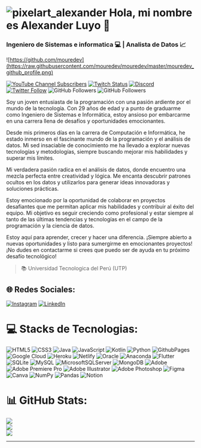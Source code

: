# ![pixelart_alexander](https://github.com/alessanderdev/alexanderdev/assets/153397226/2d46d73f-a7c2-45a4-b3c2-12e3a9a62e4d) Hola, mi nombre es Alexander Luyo 👋 
### Ingeniero de Sistemas e informatica 💻 | Analista de Datos 📈

![https://github.com/mouredev](https://raw.githubusercontent.com/mouredev/mouredev/master/mouredev_github_profile.png)

[![YouTube Channel Subscribers](https://img.shields.io/youtube/channel/subscribers/UCxPD7bsocoAMq8Dj18kmGyQ?style=social)](https://youtube.com/mouredevapps?sub_confirmation=1)
[![Twitch Status](https://img.shields.io/twitch/status/mouredev?style=social)](https://twitch.com/mouredev)
[![Discord](https://img.shields.io/discord/729672926432985098?style=social&label=Discord&logo=discord)](https://mouredev.com/discord)
[![Twitter Follow](https://img.shields.io/twitter/follow/mouredev?style=social)](https://twitter.com/mouredev)
![GitHub Followers](https://img.shields.io/github/followers/mouredev?style=social)
![GitHub Followers](https://img.shields.io/github/stars/mouredev?style=social)

 Soy un joven entusiasta de la programación con una pasión ardiente por el mundo de la tecnología. Con 29 años de edad y a punto de graduarme como Ingeniero de Sistemas e Informática, estoy ansioso por embarcarme en una carrera llena de desafíos y oportunidades emocionantes.

Desde mis primeros días en la carrera de Computación e Informática, he estado inmerso en el fascinante mundo de la programación y el análisis de datos. Mi sed insaciable de conocimiento me ha llevado a explorar nuevas tecnologías y metodologías, siempre buscando mejorar mis habilidades y superar mis límites.

Mi verdadera pasión radica en el análisis de datos, donde encuentro una mezcla perfecta entre creatividad y lógica. Me encanta descubrir patrones ocultos en los datos y utilizarlos para generar ideas innovadoras y soluciones prácticas.

Estoy emocionado por la oportunidad de colaborar en proyectos desafiantes que me permitan aplicar mis habilidades y contribuir al éxito del equipo. Mi objetivo es seguir creciendo como profesional y estar siempre al tanto de las últimas tendencias y tecnologías en el campo de la programación y la ciencia de datos.

Estoy aquí para aprender, crecer y hacer una diferencia. ¡Siempre abierto a nuevas oportunidades y listo para sumergirme en emocionantes proyectos! ¡No dudes en contactarme si crees que puedo ser de ayuda en tu próximo desafío tecnológico!

> 📚 Universidad Tecnologica del Perú (UTP)


## 🌐 Redes Sociales:
[![Instagram](https://img.shields.io/badge/Instagram-%23E4405F.svg?logo=Instagram&logoColor=white)](https://instagram.com/https://www.instagram.com/alexandervalusk/?hl=es-la) [![LinkedIn](https://img.shields.io/badge/LinkedIn-%230077B5.svg?logo=linkedin&logoColor=white)](https://linkedin.com/in/https://www.linkedin.com/in/alexander-luyo-vallejos-718798190/) 

# 💻 Stacks de Tecnologias:
![HTML5](https://img.shields.io/badge/html5-%23E34F26.svg?style=flat&logo=html5&logoColor=white) ![CSS3](https://img.shields.io/badge/css3-%231572B6.svg?style=flat&logo=css3&logoColor=white) ![Java](https://img.shields.io/badge/java-%23ED8B00.svg?style=flat&logo=openjdk&logoColor=white) ![JavaScript](https://img.shields.io/badge/javascript-%23323330.svg?style=flat&logo=javascript&logoColor=%23F7DF1E) ![Kotlin](https://img.shields.io/badge/kotlin-%237F52FF.svg?style=flat&logo=kotlin&logoColor=white) ![Python](https://img.shields.io/badge/python-3670A0?style=flat&logo=python&logoColor=ffdd54) ![GithubPages](https://img.shields.io/badge/github%20pages-121013?style=flat&logo=github&logoColor=white) ![Google Cloud](https://img.shields.io/badge/GoogleCloud-%234285F4.svg?style=flat&logo=google-cloud&logoColor=white) ![Heroku](https://img.shields.io/badge/heroku-%23430098.svg?style=flat&logo=heroku&logoColor=white) ![Netlify](https://img.shields.io/badge/netlify-%23000000.svg?style=flat&logo=netlify&logoColor=#00C7B7) ![Oracle](https://img.shields.io/badge/Oracle-F80000?style=flat&logo=oracle&logoColor=white) ![Anaconda](https://img.shields.io/badge/Anaconda-%2344A833.svg?style=flat&logo=anaconda&logoColor=white) ![Flutter](https://img.shields.io/badge/Flutter-%2302569B.svg?style=flat&logo=Flutter&logoColor=white) ![SQLite](https://img.shields.io/badge/sqlite-%2307405e.svg?style=flat&logo=sqlite&logoColor=white) ![MySQL](https://img.shields.io/badge/mysql-%2300000f.svg?style=flat&logo=mysql&logoColor=white) ![MicrosoftSQLServer](https://img.shields.io/badge/Microsoft%20SQL%20Server-CC2927?style=flat&logo=microsoft%20sql%20server&logoColor=white) ![MongoDB](https://img.shields.io/badge/MongoDB-%234ea94b.svg?style=flat&logo=mongodb&logoColor=white) ![Adobe](https://img.shields.io/badge/adobe-%23FF0000.svg?style=flat&logo=adobe&logoColor=white) ![Adobe Premiere Pro](https://img.shields.io/badge/Adobe%20Premiere%20Pro-9999FF.svg?style=flat&logo=Adobe%20Premiere%20Pro&logoColor=white) ![Adobe Illustrator](https://img.shields.io/badge/adobe%20illustrator-%23FF9A00.svg?style=flat&logo=adobe%20illustrator&logoColor=white) ![Adobe Photoshop](https://img.shields.io/badge/adobe%20photoshop-%2331A8FF.svg?style=flat&logo=adobe%20photoshop&logoColor=white) ![Figma](https://img.shields.io/badge/figma-%23F24E1E.svg?style=flat&logo=figma&logoColor=white) ![Canva](https://img.shields.io/badge/Canva-%2300C4CC.svg?style=flat&logo=Canva&logoColor=white) ![NumPy](https://img.shields.io/badge/numpy-%23013243.svg?style=flat&logo=numpy&logoColor=white) ![Pandas](https://img.shields.io/badge/pandas-%23150458.svg?style=flat&logo=pandas&logoColor=white) ![Notion](https://img.shields.io/badge/Notion-%23000000.svg?style=flat&logo=notion&logoColor=white)
# 📊 GitHub Stats:
![](https://github-readme-stats.vercel.app/api?username=alessanderdev&theme=tokyonight&hide_border=false&include_all_commits=false&count_private=false)<br/>
![](https://github-readme-streak-stats.herokuapp.com/?user=alessanderdev&theme=tokyonight&hide_border=false)<br/>
![](https://github-readme-stats.vercel.app/api/top-langs/?username=alessanderdev&theme=tokyonight&hide_border=false&include_all_commits=false&count_private=false&layout=compact)

---
